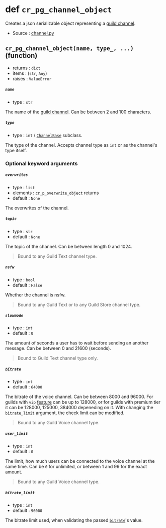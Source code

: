 # def `cr_pg_channel_object`

Creates a json serializable object representing a
[guild channel](ChannelGuildBase.md).

- Source : [channel.py](https://github.com/HuyaneMatsu/hata/blob/master/hata/channel.py)

## `cr_pg_channel_object(name, type_, ...)` (function)

- returns : `dict`
- items : (`str`, `Any`)
- raises : `ValueError`

##### `name`

- type : `str`

The name of the [guild channel](ChannelGuildBase.md). Can be between 2 and 100
characters.

##### `type`

- type : `int` / [`ChannelBase`](ChannelBase.md) subclass.

The type of the channel. Accepts channel type as `int` or as the channel's type
itself.

### Optional keyword arguments

##### `overwrites`

- type : `list`
- elements : [`cr_p_overwrite_object`](cr_p_overwrite_object.md) returns
- default : `None`

The overwrites of the channel.

##### `topic`

- type : `str`
- default : `None`

The topic of the channel. Can be between length 0 and 1024.

> Bound to any Guild Text channel type.

##### `nsfw`

- type : `bool`
- default : `False`

Whether the channel is nsfw.

> Bound to any Guild Text or to any Guild Store channel type.

##### `slowmode`

- type : `int`
- default : `0`

The amount of seconds a user has to wait before sending an another message.
Can be between 0 and 21600 (seconds).

> Bound to Guild Text channel type only.

##### `bitrate`

- type : `int`
- default : `64000`

The bitrate of the voice channel. Can be between 8000 and 96000. For guilds
with `vip` [feature](GuildFeature.md) can be up to 128000, or for guilds with
premium tier it can be 128000, 125000, 384000 depeneding on it. With changing
the [`bitrate_limit`](#bitrate_limit) argument, the check limit can be
modified.

> Bound to any Guild Voice channel type.

##### `user_limit`

- type : `int`
- default : `0`

The limit, how much users can be connected to the voice channel at the same
time. Can be `0` for unlimited, or between 1 and 99 for the exact amount.

> Bound to any Guild Voice channel type.

##### `bitrate_limit`

- type : `int`
- default : `96000`

The bitrate limit used, when validating the passed [`bitrate`](#bitrate)'s
value.

